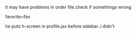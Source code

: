 it may have problems in order file.check if somethings wrong

favorite=fav

he puts h-screen in profile.jsx before sidebar..i didn't